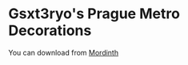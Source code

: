 # Gsxt3ryo's Prague Metro Decorations

You can download from [Mordinth](https://modrinth.com/mods/gpmd)
